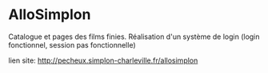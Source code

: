 # AlloSimplon

Catalogue et pages des films finies.
Réalisation d'un système de login (login fonctionnel, session pas fonctionnelle)

lien site: http://pecheux.simplon-charleville.fr/allosimplon